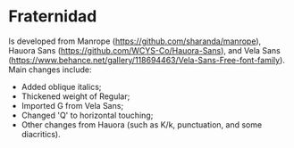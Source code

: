 # Fraternidad
Is developed from Manrope (https://github.com/sharanda/manrope), Hauora Sans (https://github.com/WCYS-Co/Hauora-Sans), and Vela Sans (https://www.behance.net/gallery/118694463/Vela-Sans-Free-font-family). Main changes include:

- Added oblique italics;
- Thickened weight of Regular;
- Imported G from Vela Sans;
- Changed 'Q' to horizontal touching;
- Other changes from Hauora (such as K/k, punctuation, and some diacritics).